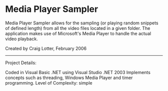 Media Player Sampler
====================

Media Player Sampler allows for the sampling (or playing random snippets of defined length) from all the video files located in a given folder. The application makes use of Microsoft's Media Player to handle the actual video playback.

Created by Craig Lotter, February 2006

*********************************

Project Details:

Coded in Visual Basic .NET using Visual Studio .NET 2003
Implements concepts such as threading, Windows Media Player and timer programming.
Level of Complexity: simple
